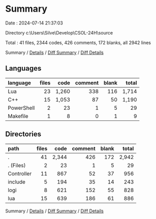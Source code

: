 # Summary

Date : 2024-07-14 21:37:03

Directory c:\\Users\\Silve\\Develop\\CSOL-24H\\source

Total : 41 files,  2344 codes, 426 comments, 172 blanks, all 2942 lines

Summary / [Details](details.md) / [Diff Summary](diff.md) / [Diff Details](diff-details.md)

## Languages
| language | files | code | comment | blank | total |
| :--- | ---: | ---: | ---: | ---: | ---: |
| Lua | 23 | 1,260 | 338 | 116 | 1,714 |
| C++ | 15 | 1,053 | 87 | 50 | 1,190 |
| PowerShell | 2 | 23 | 1 | 5 | 29 |
| Makefile | 1 | 8 | 0 | 1 | 9 |

## Directories
| path | files | code | comment | blank | total |
| :--- | ---: | ---: | ---: | ---: | ---: |
| . | 41 | 2,344 | 426 | 172 | 2,942 |
| . (Files) | 2 | 23 | 1 | 5 | 29 |
| Controller | 11 | 867 | 52 | 37 | 956 |
| include | 5 | 194 | 35 | 14 | 243 |
| logi | 8 | 621 | 152 | 55 | 828 |
| lua | 15 | 639 | 186 | 61 | 886 |

Summary / [Details](details.md) / [Diff Summary](diff.md) / [Diff Details](diff-details.md)